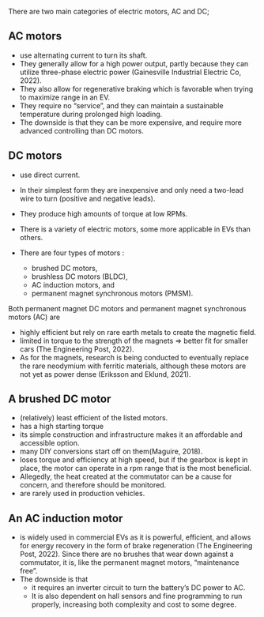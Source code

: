 There are two main categories of electric motors, AC and DC;

##  **AC** motors 
- use alternating current to turn its shaft. 
- They generally allow for a high power output, partly because they can utilize three-phase electric power (Gainesville
Industrial Electric Co, 2022). 
- They also allow for regenerative braking which is favorable when trying to maximize range in an EV. 
- They require no “service”, and they can maintain a sustainable temperature during prolonged high loading. 
- The downside is that they can be more expensive, and require more advanced controlling than DC motors.

##  **DC motors** 
- use direct current. 
- In their simplest form they are inexpensive and only need a two-lead wire to turn (positive and negative leads).
- They produce high amounts of torque at low RPMs.
- There is a variety of electric motors, some more applicable in EVs than others.


- There are four types of motors : 
    - brushed DC motors, 
    - brushless DC motors (BLDC), 
    - AC induction motors, and 
    - permanent magnet synchronous motors (PMSM).

Both permanent magnet DC motors and permanent magnet synchronous motors (AC) are 
- highly efficient but rely on rare earth metals to create the magnetic field. 
- limited in torque to the strength of the magnets => better fit for smaller cars (The Engineering Post, 2022). 
- As for the magnets, research is being conducted to eventually replace the rare neodymium with
ferritic materials, although these motors are not yet as power dense (Eriksson and Eklund, 2021).

##  **A brushed DC motor** 
- (relatively) least efficient of the listed motors. 
- has a high starting torque
- its simple construction and infrastructure makes it an affordable and accessible option. 
- many DIY conversions start off on them(Maguire, 2018). 
- loses torque and efficiency at high speed, but if the gearbox is kept in place, the motor can operate in a rpm range that is the most beneficial.
- Allegedly, the heat created at the commutator can be a cause for concern, and therefore should be monitored. 
- are rarely used in production vehicles.

## **An AC induction motor** 
- is widely used in commercial EVs as it is powerful, efficient,
and allows for energy recovery in the form of brake regeneration (The Engineering
Post, 2022). Since there are no brushes that wear down against a commutator, it is,
like the permanent magnet motors, “maintenance free”. 
- The downside is that 
    - it requires an inverter circuit to turn the battery’s DC power to AC. 
    - It is also dependent on hall sensors and fine programming to run properly, increasing both complexity and cost to some degree.
